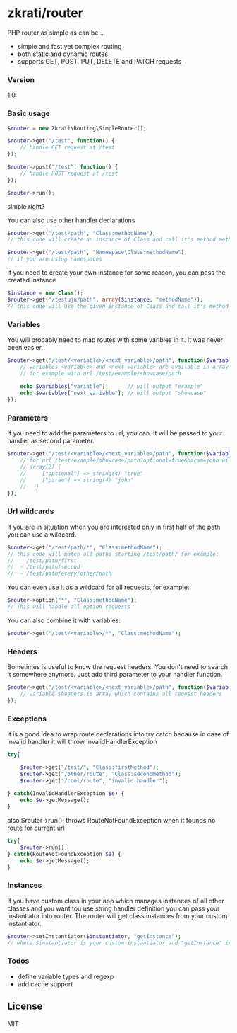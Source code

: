 # zkrati/router

PHP router as simple as can be...

  - simple and fast yet complex routing
  - both static and dynamic routes
  - supports GET, POST, PUT, DELETE and PATCH requests

### Version
1.0


### Basic usage

```php
$router = new Zkrati\Routing\SimpleRouter();

$router->get("/test", function() {
    // handle GET request at /test
});

$router->post("/test", function() {
    // handle POST request at /test
});

$router->run();
```
 simple right?
 
 You can also use other handler declarations
```php
$router->get("/test/path", "Class:methodName");
// this code will create an instance of Class and call it's method methodName

$router->get("/test/path", "Namespace\Class:methodName");
// if you are using namespaces
```

If you need to create your own instance for some reason, you can pass the created instance
```php
$instance = new Class();
$router->get("/testuju/path", array($instance, "methodName"));
// this code will use the given instance of Class and call it's method methodName
```
 
### Variables

You will propably need to map routes with some varibles in it. It was never been easier.
```php
$router->get("/test/<variable>/<next_variable>/path", function($variables) {
    // variables <variable> and <next_variable> are available in array $variables by it's keys
    // for example with url /test/example/showcase/path
    
    echo $variables["variable"];      // will output "example"
    echo $variables["next_variable"]; // will output "showcase"
});

```
 
### Parameters
 
If you need to add the parameters to url, you can. It will be passed to your handler as second parameter.
```php
$router->get("/test/<variable>/<next_variable>/path", function($variables, $params) {
    // for url /test/example/showcase/path?optional=true&param=john will passed array $params look like:
    // array(2) {
    //     ["optional"] => string(4) "true"
    //     ["param"] => string(4) "john"
    //   }
});

```
 
### Url wildcards

If you are in situation when you are interested only in first half of the path you can use a wildcard.
```php
$router->get("/test/path/*", "Class:methodName");
// this code will match all paths starting /test/path/ for example:
//  - /test/path/first
//  - /test/path/second
//  - /test/path/every/other/path
```
You can even use it as a wildcard for all requests, for example:
```php
$router->option("*", "Class:methodName");
// This will handle all option requests
```
You can also combine it with variables:
```php
$router->get("/test/<variable>/*", "Class:methodName");
```
  
### Headers

Sometimes is useful to know the request headers. You don't need to search it somewhere anymore. Just add third parameter to your handler function.
```php
$router->get("/test/<variable>/<next_variable>/path", function($variables, $params, $headers) {
    // variable $headers is array which contains all request headers 
});

```

### Exceptions

It is a good idea to wrap route declarations into try catch because in case of invalid handler it will throw InvalidHandlerException
```php
try{

    $router->get("/test/", "Class:firstMethod");
    $router->get("/other/route", "Class:secondMethod");
    $router->get("/cool/route", "invalid handler");
    
} catch(InvalidHandlerException $e) {
    echo $e->getMessage();
}
```

also $router->run(); throws RouteNotFoundException when it founds no route for current url
```php
try{
    $router->run();
} catch(RouteNotFoundException $e) {
    echo $e->getMessage();
}
```

### Instances

If you have custom class in your app which manages instances of all other classes and you want tou use string handler definition you can pass your instantiator into router. The router will get class instances from your custom instantiator.
```php
$router->setInstantiator($instantiator, "getInstance");
// where $instantiator is your custom instantiator and "getInstance" is name of it´s method to get instance
```

### Todos

 - define variable types and regexp
 - add cache support

License
----
MIT
